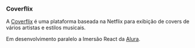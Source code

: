 
### Coverflix

A [Coverflix](https://coverflix.vercel.app) é uma plataforma baseada na Netflix para exibição de covers de vários artistas e estilos musicais.

Em desenvolvimento paralelo a Imersão React da [Alura](https://www.alura.com.br/).

